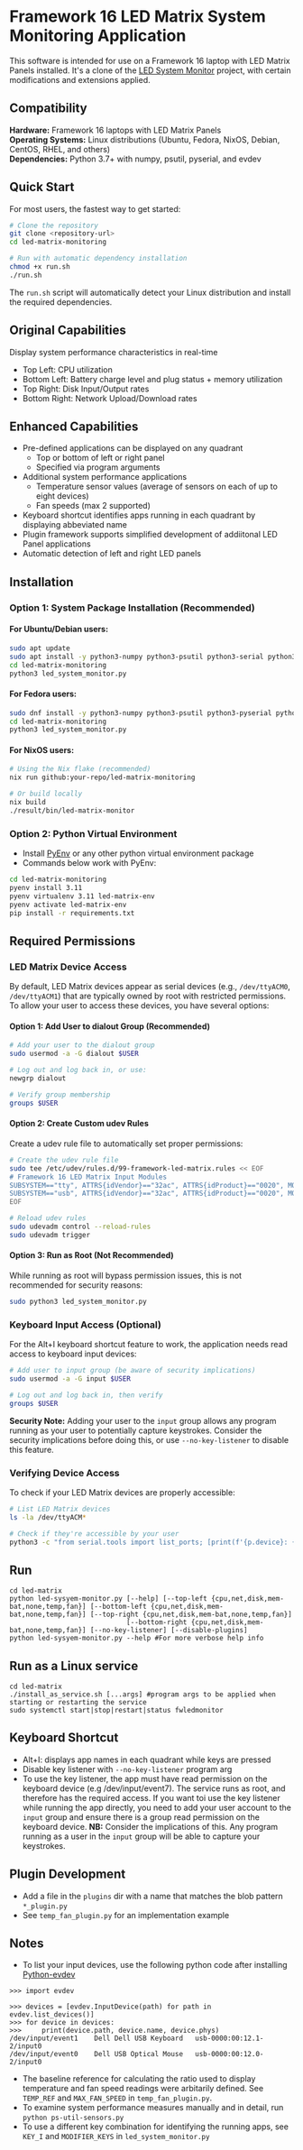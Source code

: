 # Framework 16 LED Matrix System Monitoring Application

This software is intended for use on a Framework 16 laptop with LED Matrix Panels installed. It's a clone of the [LED System Monitor](https://code.karsttech.com/jeremy/FW_LED_System_Monitor.git) project, with certain modifications and extensions applied.

## Compatibility

**Hardware:** Framework 16 laptops with LED Matrix Panels  
**Operating Systems:** Linux distributions (Ubuntu, Fedora, NixOS, Debian, CentOS, RHEL, and others)  
**Dependencies:** Python 3.7+ with numpy, psutil, pyserial, and evdev

## Quick Start

For most users, the fastest way to get started:

```bash
# Clone the repository
git clone <repository-url>
cd led-matrix-monitoring

# Run with automatic dependency installation
chmod +x run.sh
./run.sh
```

The `run.sh` script will automatically detect your Linux distribution and install the required dependencies.

## Original Capabilities
Display system performance characteristics in real-time
* Top Left: CPU utilization
* Bottom Left: Battery charge level and plug status + memory utilization
* Top Right: Disk Input/Output rates
* Bottom Right: Network Upload/Download rates

## Enhanced Capabilities
* Pre-defined applications can be displayed on any quadrant
  * Top or bottom of left or right panel
  * Specified via program arguments
* Additional system performance applications
  * Temperature sensor values (average of sensors on each of up to eight devices)
  * Fan speeds (max 2 supported)
* Keyboard shortcut identifies apps running in each quadrant by displaying abbeviated name 
* Plugin framework supports simplified development of addiitonal LED Panel applications
* Automatic detection of left and right LED panels
## Installation

### Option 1: System Package Installation (Recommended)

#### For Ubuntu/Debian users:
```bash
sudo apt update
sudo apt install -y python3-numpy python3-psutil python3-serial python3-evdev
cd led-matrix-monitoring
python3 led_system_monitor.py
```

#### For Fedora users:
```bash
sudo dnf install -y python3-numpy python3-psutil python3-pyserial python3-evdev
cd led-matrix-monitoring
python3 led_system_monitor.py
```

#### For NixOS users:
```bash
# Using the Nix flake (recommended)
nix run github:your-repo/led-matrix-monitoring

# Or build locally
nix build
./result/bin/led-matrix-monitor
```

### Option 2: Python Virtual Environment
* Install [PyEnv](https://github.com/pyenv/pyenv) or any other python virtual environment package
* Commands below work with PyEnv:
```bash
cd led-matrix-monitoring
pyenv install 3.11
pyenv virtualenv 3.11 led-matrix-env
pyenv activate led-matrix-env
pip install -r requirements.txt
```

## Required Permissions

### LED Matrix Device Access

By default, LED Matrix devices appear as serial devices (e.g., `/dev/ttyACM0`, `/dev/ttyACM1`) that are typically owned by root with restricted permissions. To allow your user to access these devices, you have several options:

#### Option 1: Add User to dialout Group (Recommended)
```bash
# Add your user to the dialout group
sudo usermod -a -G dialout $USER

# Log out and log back in, or use:
newgrp dialout

# Verify group membership
groups $USER
```

#### Option 2: Create Custom udev Rules
Create a udev rule file to automatically set proper permissions:

```bash
# Create the udev rule file
sudo tee /etc/udev/rules.d/99-framework-led-matrix.rules << EOF
# Framework 16 LED Matrix Input Modules
SUBSYSTEM=="tty", ATTRS{idVendor}=="32ac", ATTRS{idProduct}=="0020", MODE="0666", GROUP="dialout"
SUBSYSTEM=="usb", ATTRS{idVendor}=="32ac", ATTRS{idProduct}=="0020", MODE="0666", GROUP="dialout"
EOF

# Reload udev rules
sudo udevadm control --reload-rules
sudo udevadm trigger
```

#### Option 3: Run as Root (Not Recommended)
While running as root will bypass permission issues, this is not recommended for security reasons:
```bash
sudo python3 led_system_monitor.py
```

### Keyboard Input Access (Optional)

For the Alt+I keyboard shortcut feature to work, the application needs read access to keyboard input devices:

```bash
# Add user to input group (be aware of security implications)
sudo usermod -a -G input $USER

# Log out and log back in, then verify
groups $USER
```

**Security Note:** Adding your user to the `input` group allows any program running as your user to potentially capture keystrokes. Consider the security implications before doing this, or use `--no-key-listener` to disable this feature.

### Verifying Device Access

To check if your LED Matrix devices are properly accessible:

```bash
# List LED Matrix devices
ls -la /dev/ttyACM*

# Check if they're accessible by your user
python3 -c "from serial.tools import list_ports; [print(f'{p.device}: {p.description}') for p in list_ports.comports() if 'LED Matrix' in str(p)]"
```

## Run
```
cd led-matrix
python led-sysyem-monitor.py [--help] [--top-left {cpu,net,disk,mem-bat,none,temp,fan}] [--bottom-left {cpu,net,disk,mem-bat,none,temp,fan}] [--top-right {cpu,net,disk,mem-bat,none,temp,fan}]
                             [--bottom-right {cpu,net,disk,mem-bat,none,temp,fan}] [--no-key-listener] [--disable-plugins]
python led-sysyem-monitor.py --help #For more verbose help info
```
## Run as a Linux service
```
cd led-matrix
./install_as_service.sh [...args] #program args to be applied when starting or restarting the service
sudo systemctl start|stop|restart|status fwledmonitor
```
## Keyboard Shortcut
* Alt+I: displays app names in each quadrant while keys are pressed
* Disable key listener with `--no-key-listener` program arg
* To use the key listener, the app must have read permission on the keyboard device (e.g /dev/input/event7). The service runs as root, and therefore has the required access. If you want toi use the key listener while running the app directly, you need to add your user account to the `input` group and ensure there is a group read permission on the keyboard device. **NB:** Consider the implications of this. Any program running as a user in the `input` group will be able to capture your keystrokes.
## Plugin Development
* Add a file in the `plugins` dir with a name that matches the blob pattern `*_plugin.py`
* See `temp_fan_plugin.py` for an implementation example
## Notes
* To list your input devices, use the following python code after installing [Python-evdev](https://python-evdev.readthedocs.io/en/latest/index.html)
```
>>> import evdev

>>> devices = [evdev.InputDevice(path) for path in evdev.list_devices()]
>>> for device in devices:
>>>     print(device.path, device.name, device.phys)
/dev/input/event1    Dell Dell USB Keyboard   usb-0000:00:12.1-2/input0
/dev/input/event0    Dell USB Optical Mouse   usb-0000:00:12.0-2/input0
```
* The baseline reference for calculating the ratio used to display temperature and fan speed readings were arbitarily defined. See `TEMP_REF` and `MAX_FAN_SPEED` in `temp_fan_plugin.py`.  
* To examine system performance measures manually and in detail, run `python ps-util-sensors.py`
* To use a different key combination for identifying the running apps, see `KEY_I` and `MODIFIER_KEYS` in `led_system_monitor.py`
